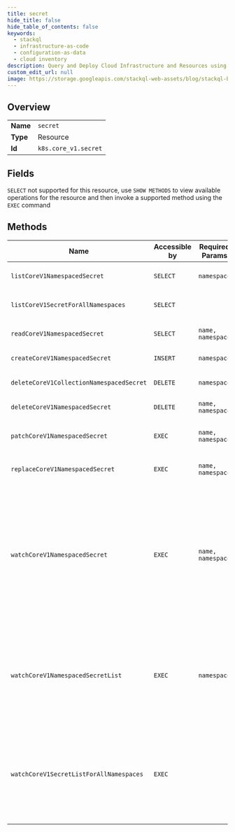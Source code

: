 ```yaml
---
title: secret
hide_title: false
hide_table_of_contents: false
keywords:
  - stackql
  - infrastructure-as-code
  - configuration-as-data
  - cloud inventory
description: Query and Deploy Cloud Infrastructure and Resources using SQL
custom_edit_url: null
image: https://storage.googleapis.com/stackql-web-assets/blog/stackql-blog-post-featured-image.png
---
```

  
    

## Overview
<table><tbody>
<tr><td><b>Name</b></td><td><code>secret</code></td></tr>
<tr><td><b>Type</b></td><td>Resource</td></tr>
<tr><td><b>Id</b></td><td><code>k8s.core_v1.secret</code></td></tr>
</tbody></table>

## Fields
`SELECT` not supported for this resource, use `SHOW METHODS` to view available operations for the resource and then invoke a supported method using the `EXEC` command  
## Methods
| Name | Accessible by | Required Params | Description |
| ---- | ------------- | --------------- | ----------- |
| `listCoreV1NamespacedSecret` | `SELECT` | `namespace` | list or watch objects of kind Secret |
| `listCoreV1SecretForAllNamespaces` | `SELECT` |  | list or watch objects of kind Secret |
| `readCoreV1NamespacedSecret` | `SELECT` | `name, namespace` | read the specified Secret |
| `createCoreV1NamespacedSecret` | `INSERT` | `namespace` | create a Secret |
| `deleteCoreV1CollectionNamespacedSecret` | `DELETE` | `namespace` | delete collection of Secret |
| `deleteCoreV1NamespacedSecret` | `DELETE` | `name, namespace` | delete a Secret |
| `patchCoreV1NamespacedSecret` | `EXEC` | `name, namespace` | partially update the specified Secret |
| `replaceCoreV1NamespacedSecret` | `EXEC` | `name, namespace` | replace the specified Secret |
| `watchCoreV1NamespacedSecret` | `EXEC` | `name, namespace` | watch changes to an object of kind Secret. deprecated: use the 'watch' parameter with a list operation instead, filtered to a single item with the 'fieldSelector' parameter. |
| `watchCoreV1NamespacedSecretList` | `EXEC` | `namespace` | watch individual changes to a list of Secret. deprecated: use the 'watch' parameter with a list operation instead. |
| `watchCoreV1SecretListForAllNamespaces` | `EXEC` |  | watch individual changes to a list of Secret. deprecated: use the 'watch' parameter with a list operation instead. |
